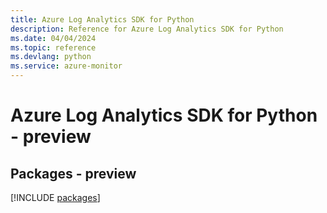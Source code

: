 ```yaml
---
title: Azure Log Analytics SDK for Python
description: Reference for Azure Log Analytics SDK for Python
ms.date: 04/04/2024
ms.topic: reference
ms.devlang: python
ms.service: azure-monitor
---
```

# Azure Log Analytics SDK for Python - preview
## Packages - preview
[!INCLUDE [packages](log-analytics-index.md)]